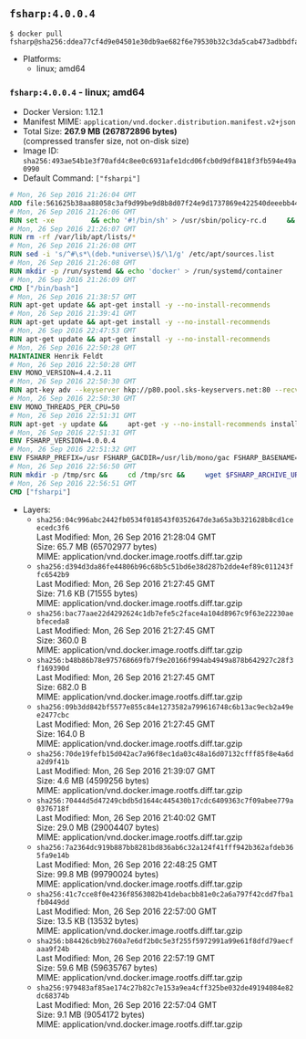 ## `fsharp:4.0.0.4`

```console
$ docker pull fsharp@sha256:ddea77cf4d9e04501e30db9ae682f6e79530b32c3da5cab473adbbdfa73c6088
```

-	Platforms:
	-	linux; amd64

### `fsharp:4.0.0.4` - linux; amd64

-	Docker Version: 1.12.1
-	Manifest MIME: `application/vnd.docker.distribution.manifest.v2+json`
-	Total Size: **267.9 MB (267872896 bytes)**  
	(compressed transfer size, not on-disk size)
-	Image ID: `sha256:493ae54b1e3f70afd4c8ee0c6931afe1dcd06fcb0d9df8418f3fb594e49a0990`
-	Default Command: `["fsharpi"]`

```dockerfile
# Mon, 26 Sep 2016 21:26:04 GMT
ADD file:561625b38aa88058c3af9d99be9d8b8d07f24e9d1737869e422540deeebb4443 in / 
# Mon, 26 Sep 2016 21:26:06 GMT
RUN set -xe 		&& echo '#!/bin/sh' > /usr/sbin/policy-rc.d 	&& echo 'exit 101' >> /usr/sbin/policy-rc.d 	&& chmod +x /usr/sbin/policy-rc.d 		&& dpkg-divert --local --rename --add /sbin/initctl 	&& cp -a /usr/sbin/policy-rc.d /sbin/initctl 	&& sed -i 's/^exit.*/exit 0/' /sbin/initctl 		&& echo 'force-unsafe-io' > /etc/dpkg/dpkg.cfg.d/docker-apt-speedup 		&& echo 'DPkg::Post-Invoke { "rm -f /var/cache/apt/archives/*.deb /var/cache/apt/archives/partial/*.deb /var/cache/apt/*.bin || true"; };' > /etc/apt/apt.conf.d/docker-clean 	&& echo 'APT::Update::Post-Invoke { "rm -f /var/cache/apt/archives/*.deb /var/cache/apt/archives/partial/*.deb /var/cache/apt/*.bin || true"; };' >> /etc/apt/apt.conf.d/docker-clean 	&& echo 'Dir::Cache::pkgcache ""; Dir::Cache::srcpkgcache "";' >> /etc/apt/apt.conf.d/docker-clean 		&& echo 'Acquire::Languages "none";' > /etc/apt/apt.conf.d/docker-no-languages 		&& echo 'Acquire::GzipIndexes "true"; Acquire::CompressionTypes::Order:: "gz";' > /etc/apt/apt.conf.d/docker-gzip-indexes 		&& echo 'Apt::AutoRemove::SuggestsImportant "false";' > /etc/apt/apt.conf.d/docker-autoremove-suggests
# Mon, 26 Sep 2016 21:26:07 GMT
RUN rm -rf /var/lib/apt/lists/*
# Mon, 26 Sep 2016 21:26:08 GMT
RUN sed -i 's/^#\s*\(deb.*universe\)$/\1/g' /etc/apt/sources.list
# Mon, 26 Sep 2016 21:26:08 GMT
RUN mkdir -p /run/systemd && echo 'docker' > /run/systemd/container
# Mon, 26 Sep 2016 21:26:09 GMT
CMD ["/bin/bash"]
# Mon, 26 Sep 2016 21:38:57 GMT
RUN apt-get update && apt-get install -y --no-install-recommends 		ca-certificates 		curl 		wget 	&& rm -rf /var/lib/apt/lists/*
# Mon, 26 Sep 2016 21:39:41 GMT
RUN apt-get update && apt-get install -y --no-install-recommends 		bzr 		git 		mercurial 		openssh-client 		subversion 				procps 	&& rm -rf /var/lib/apt/lists/*
# Mon, 26 Sep 2016 22:47:53 GMT
RUN apt-get update && apt-get install -y --no-install-recommends 		autoconf 		automake 		bzip2 		file 		g++ 		gcc 		imagemagick 		libbz2-dev 		libc6-dev 		libcurl4-openssl-dev 		libdb-dev 		libevent-dev 		libffi-dev 		libgeoip-dev 		libglib2.0-dev 		libjpeg-dev 		libkrb5-dev 		liblzma-dev 		libmagickcore-dev 		libmagickwand-dev 		libmysqlclient-dev 		libncurses-dev 		libpng-dev 		libpq-dev 		libreadline-dev 		libsqlite3-dev 		libssl-dev 		libtool 		libwebp-dev 		libxml2-dev 		libxslt-dev 		libyaml-dev 		make 		patch 		xz-utils 		zlib1g-dev 	&& rm -rf /var/lib/apt/lists/*
# Mon, 26 Sep 2016 22:50:28 GMT
MAINTAINER Henrik Feldt
# Mon, 26 Sep 2016 22:50:28 GMT
ENV MONO_VERSION=4.4.2.11
# Mon, 26 Sep 2016 22:50:30 GMT
RUN apt-key adv --keyserver hkp://p80.pool.sks-keyservers.net:80 --recv-keys 3FA7E0328081BFF6A14DA29AA6A19B38D3D831EF &&     echo "deb http://download.mono-project.com/repo/debian wheezy/snapshots/$MONO_VERSION main" > /etc/apt/sources.list.d/mono-xamarin.list
# Mon, 26 Sep 2016 22:50:30 GMT
ENV MONO_THREADS_PER_CPU=50
# Mon, 26 Sep 2016 22:51:31 GMT
RUN apt-get -y update &&     apt-get -y --no-install-recommends install nuget mono-devel ca-certificates-mono &&     rm -rf /var/lib/apt/lists/*
# Mon, 26 Sep 2016 22:51:31 GMT
ENV FSHARP_VERSION=4.0.0.4
# Mon, 26 Sep 2016 22:51:32 GMT
ENV FSHARP_PREFIX=/usr FSHARP_GACDIR=/usr/lib/mono/gac FSHARP_BASENAME=fsharp-4.0.0.4 FSHARP_ARCHIVE=4.0.0.4.tar.gz FSHARP_ARCHIVE_URL=https://github.com/fsharp/fsharp/archive/4.0.0.4.tar.gz
# Mon, 26 Sep 2016 22:56:50 GMT
RUN mkdir -p /tmp/src &&     cd /tmp/src &&     wget $FSHARP_ARCHIVE_URL &&     tar xf $FSHARP_ARCHIVE &&     cd $FSHARP_BASENAME &&     ./autogen.sh --prefix=$FSHARP_PREFIX --with-gacdir=$FSHARP_GACDIR &&     make &&     make install &&     cd ~ &&     rm -rf /tmp/src
# Mon, 26 Sep 2016 22:56:51 GMT
CMD ["fsharpi"]
```

-	Layers:
	-	`sha256:04c996abc2442fb0534f018543f0352647de3a65a3b321628b8cd1ceecedc3f6`  
		Last Modified: Mon, 26 Sep 2016 21:28:04 GMT  
		Size: 65.7 MB (65702977 bytes)  
		MIME: application/vnd.docker.image.rootfs.diff.tar.gzip
	-	`sha256:d394d3da86fe44806b96c68b5c51bd6e38d287b2dde4ef89c011243ffc6542b9`  
		Last Modified: Mon, 26 Sep 2016 21:27:45 GMT  
		Size: 71.6 KB (71555 bytes)  
		MIME: application/vnd.docker.image.rootfs.diff.tar.gzip
	-	`sha256:bac77aae22d4292624c1db7efe5c2face4a104d8967c9f63e22230aebfeceda8`  
		Last Modified: Mon, 26 Sep 2016 21:27:45 GMT  
		Size: 360.0 B  
		MIME: application/vnd.docker.image.rootfs.diff.tar.gzip
	-	`sha256:b48b86b78e975768669fb7f9e20166f994ab4949a878b642927c28f3f169390d`  
		Last Modified: Mon, 26 Sep 2016 21:27:45 GMT  
		Size: 682.0 B  
		MIME: application/vnd.docker.image.rootfs.diff.tar.gzip
	-	`sha256:09b3dd842bf5577e855c84e1273582a799616748c6b13ac9ecb2a49ee2477cbc`  
		Last Modified: Mon, 26 Sep 2016 21:27:45 GMT  
		Size: 164.0 B  
		MIME: application/vnd.docker.image.rootfs.diff.tar.gzip
	-	`sha256:70de19fefb15d042ac7a96f8ec1da03c48a16d07132cfff85f8e4a6da2d9f41b`  
		Last Modified: Mon, 26 Sep 2016 21:39:07 GMT  
		Size: 4.6 MB (4599256 bytes)  
		MIME: application/vnd.docker.image.rootfs.diff.tar.gzip
	-	`sha256:70444d5d47249cbdb5d1644c445430b17cdc6409363c7f09abee779a0376718f`  
		Last Modified: Mon, 26 Sep 2016 21:40:02 GMT  
		Size: 29.0 MB (29004407 bytes)  
		MIME: application/vnd.docker.image.rootfs.diff.tar.gzip
	-	`sha256:7a2364dc919b887bb8281bd836ab6c32a124f41fff942b362afdeb365fa9e14b`  
		Last Modified: Mon, 26 Sep 2016 22:48:25 GMT  
		Size: 99.8 MB (99790024 bytes)  
		MIME: application/vnd.docker.image.rootfs.diff.tar.gzip
	-	`sha256:41c7cce8f0e4236f8563082b41debacbb81e0c2a6a797f42cdd7fba1fb0449dd`  
		Last Modified: Mon, 26 Sep 2016 22:57:00 GMT  
		Size: 13.5 KB (13532 bytes)  
		MIME: application/vnd.docker.image.rootfs.diff.tar.gzip
	-	`sha256:b84426cb9b2760a7e6df2b0c5e3f255f5972991a99e61f8dfd79aecfaaa9f24b`  
		Last Modified: Mon, 26 Sep 2016 22:57:19 GMT  
		Size: 59.6 MB (59635767 bytes)  
		MIME: application/vnd.docker.image.rootfs.diff.tar.gzip
	-	`sha256:979483af85ae174c27b82c7e153a9ea4cff325be032de49194084e82dc68374b`  
		Last Modified: Mon, 26 Sep 2016 22:57:04 GMT  
		Size: 9.1 MB (9054172 bytes)  
		MIME: application/vnd.docker.image.rootfs.diff.tar.gzip
